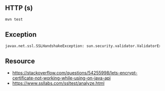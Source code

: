 ## HTTP (s)

```bash
mvn test
```

## Exception

```bash
javax.net.ssl.SSLHandshakeException: sun.security.validator.ValidatorException: PKIX path building failed: sun.security.provider.certpath.SunCertPathBuilderException: unable to find valid certification path to req
```

## Resource

- https://stackoverflow.com/questions/54255998/lets-encrypt-certificate-not-working-while-using-on-java-api
- https://www.ssllabs.com/ssltest/analyze.html